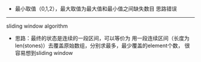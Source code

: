 * 最小取值（0,1,2），最大取值为最大值和最小值之间缺失数目
思路错误
---
sliding window algorithm 

* 思路：最终的状态是连续的一段区间，可以等价为 用一段连续区间（长度为len(stones)）去覆盖原始数组，分别求最多，最少覆盖的element个数， 很容易想到sliding window

